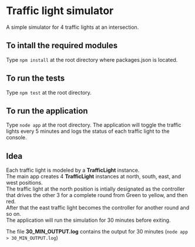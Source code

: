 # Traffic light simulator
A simple simulator for 4 traffic lights at an intersection.

## To intall the required modules
Type ```npm install``` at the root directory where packages.json is located.

## To run the tests
Type ```npm test``` at the root directory.

## To run the application
Type ```node app``` at the root directory.
The application will toggle the traffic lights every 5 minutes and logs the status of each traffic light to the console.

## Idea
Each traffic light is modeled by a **TrafficLight** instance.<br/>
The main app creates 4 **TrafficLight** instances at north, south, east, and west positions.<br/>
The traffic light at the north position is intially designated as the controller that drives the other 3 for a complete round from Green to yellow, and then red.<br/>
After that the east traffic light becomes the controller for another round and so on.<br/>
The application will run the simulation for 30 minutes before exiting.<br/>

The file **30_MIN_OUTPUT.log** contains the output for 30 minutes (```node app > 30_MIN_OUTPUT.log```)<br/>
